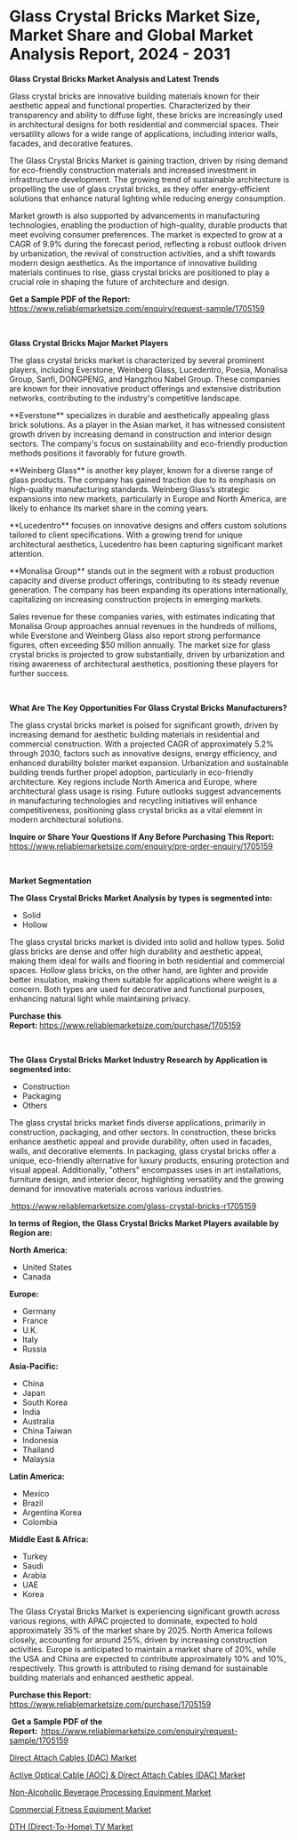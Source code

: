 <p><h1>Glass Crystal Bricks Market Size, Market Share and Global Market Analysis Report, 2024 - 2031</h1></p><p><strong>Glass Crystal Bricks Market Analysis and Latest Trends</strong></p>
<p><p>Glass crystal bricks are innovative building materials known for their aesthetic appeal and functional properties. Characterized by their transparency and ability to diffuse light, these bricks are increasingly used in architectural designs for both residential and commercial spaces. Their versatility allows for a wide range of applications, including interior walls, facades, and decorative features.</p><p>The Glass Crystal Bricks Market is gaining traction, driven by rising demand for eco-friendly construction materials and increased investment in infrastructure development. The growing trend of sustainable architecture is propelling the use of glass crystal bricks, as they offer energy-efficient solutions that enhance natural lighting while reducing energy consumption.</p><p>Market growth is also supported by advancements in manufacturing technologies, enabling the production of high-quality, durable products that meet evolving consumer preferences. The market is expected to grow at a CAGR of 9.9% during the forecast period, reflecting a robust outlook driven by urbanization, the revival of construction activities, and a shift towards modern design aesthetics. As the importance of innovative building materials continues to rise, glass crystal bricks are positioned to play a crucial role in shaping the future of architecture and design.</p></p>
<p><strong>Get a Sample PDF of the Report:&nbsp;</strong> <a href="https://www.reliablemarketsize.com/enquiry/request-sample/1705159?utm_campaign=1779&utm_medium=2&utm_source=Github&utm_content=ia&utm_term=21102024&utm_id=glass-crystal-bricks">https://www.reliablemarketsize.com/enquiry/request-sample/1705159</a></p>
<p>&nbsp;</p>
<p><strong>Glass Crystal Bricks Major Market Players</strong></p>
<p><p>The glass crystal bricks market is characterized by several prominent players, including Everstone, Weinberg Glass, Lucedentro, Poesia, Monalisa Group, Sanfi, DONGPENG, and Hangzhou Nabel Group. These companies are known for their innovative product offerings and extensive distribution networks, contributing to the industry's competitive landscape.</p><p>**Everstone** specializes in durable and aesthetically appealing glass brick solutions. As a player in the Asian market, it has witnessed consistent growth driven by increasing demand in construction and interior design sectors. The company's focus on sustainability and eco-friendly production methods positions it favorably for future growth.</p><p>**Weinberg Glass** is another key player, known for a diverse range of glass products. The company has gained traction due to its emphasis on high-quality manufacturing standards. Weinberg Glass’s strategic expansions into new markets, particularly in Europe and North America, are likely to enhance its market share in the coming years.</p><p>**Lucedentro** focuses on innovative designs and offers custom solutions tailored to client specifications. With a growing trend for unique architectural aesthetics, Lucedentro has been capturing significant market attention. </p><p>**Monalisa Group** stands out in the segment with a robust production capacity and diverse product offerings, contributing to its steady revenue generation. The company has been expanding its operations internationally, capitalizing on increasing construction projects in emerging markets.</p><p>Sales revenue for these companies varies, with estimates indicating that Monalisa Group approaches annual revenues in the hundreds of millions, while Everstone and Weinberg Glass also report strong performance figures, often exceeding $50 million annually. The market size for glass crystal bricks is projected to grow substantially, driven by urbanization and rising awareness of architectural aesthetics, positioning these players for further success.</p></p>
<p>&nbsp;</p>
<p><strong>What Are The Key Opportunities For Glass Crystal Bricks Manufacturers?</strong></p>
<p><p>The glass crystal bricks market is poised for significant growth, driven by increasing demand for aesthetic building materials in residential and commercial construction. With a projected CAGR of approximately 5.2% through 2030, factors such as innovative designs, energy efficiency, and enhanced durability bolster market expansion. Urbanization and sustainable building trends further propel adoption, particularly in eco-friendly architecture. Key regions include North America and Europe, where architectural glass usage is rising. Future outlooks suggest advancements in manufacturing technologies and recycling initiatives will enhance competitiveness, positioning glass crystal bricks as a vital element in modern architectural solutions.</p></p>
<p><strong>Inquire or Share Your Questions If Any Before Purchasing This Report:</strong> <a href="https://www.reliablemarketsize.com/enquiry/pre-order-enquiry/1705159?utm_campaign=1779&utm_medium=2&utm_source=Github&utm_content=ia&utm_term=21102024&utm_id=glass-crystal-bricks">https://www.reliablemarketsize.com/enquiry/pre-order-enquiry/1705159</a></p>
<p>&nbsp;</p>
<p><strong>Market Segmentation</strong></p>
<p><strong>The Glass Crystal Bricks Market Analysis by types is segmented into:</strong></p>
<p><ul><li>Solid</li><li>Hollow</li></ul></p>
<p><p>The glass crystal bricks market is divided into solid and hollow types. Solid glass bricks are dense and offer high durability and aesthetic appeal, making them ideal for walls and flooring in both residential and commercial spaces. Hollow glass bricks, on the other hand, are lighter and provide better insulation, making them suitable for applications where weight is a concern. Both types are used for decorative and functional purposes, enhancing natural light while maintaining privacy.</p></p>
<p><strong>Purchase this Report:&nbsp;</strong><a href="https://www.reliablemarketsize.com/purchase/1705159?utm_campaign=1779&utm_medium=2&utm_source=Github&utm_content=ia&utm_term=21102024&utm_id=glass-crystal-bricks">https://www.reliablemarketsize.com/purchase/1705159</a></p>
<p>&nbsp;</p>
<p><strong>The Glass Crystal Bricks Market Industry Research by Application is segmented into:</strong></p>
<p><ul><li>Construction</li><li>Packaging</li><li>Others</li></ul></p>
<p><p>The glass crystal bricks market finds diverse applications, primarily in construction, packaging, and other sectors. In construction, these bricks enhance aesthetic appeal and provide durability, often used in facades, walls, and decorative elements. In packaging, glass crystal bricks offer a unique, eco-friendly alternative for luxury products, ensuring protection and visual appeal. Additionally, "others" encompasses uses in art installations, furniture design, and interior decor, highlighting versatility and the growing demand for innovative materials across various industries.</p></p>
<p><a href="https://www.reliablemarketsize.com/glass-crystal-bricks-r1705159?utm_campaign=1779&utm_medium=2&utm_source=Github&utm_content=ia&utm_term=21102024&utm_id=glass-crystal-bricks">&nbsp;https://www.reliablemarketsize.com/glass-crystal-bricks-r1705159</a></p>
<p><strong>In terms of Region, the Glass Crystal Bricks Market Players available by Region are:</strong></p>
<p>
    <p> <strong> North America: </strong>
        <ul>
            <li>United States</li>
            <li>Canada</li>
        </ul>
        </p> 
    <p> <strong> Europe: </strong>
        <ul>
            <li>Germany</li>
            <li>France</li>
            <li>U.K.</li>
            <li>Italy</li>
            <li>Russia</li>
        </ul>
        </p> 
    <p> <strong> Asia-Pacific: </strong>
        <ul>
            <li>China</li>
            <li>Japan</li>
            <li>South Korea</li>
            <li>India</li>
            <li>Australia</li>
            <li>China Taiwan</li>
            <li>Indonesia</li>
            <li>Thailand</li>
            <li>Malaysia</li>
        </ul>
        </p> 
    <p> <strong> Latin America: </strong>
        <ul>
            <li>Mexico</li>
            <li>Brazil</li>
            <li>Argentina Korea</li>
            <li>Colombia</li>
        </ul>
        </p> 
    <p> <strong> Middle East & Africa: </strong>
        <ul>
            <li>Turkey</li>
            <li>Saudi</li>
            <li>Arabia</li>
            <li>UAE</li>
            <li>Korea</li>
        </ul>
    </p>
    </p>
<p><p>The Glass Crystal Bricks Market is experiencing significant growth across various regions, with APAC projected to dominate, expected to hold approximately 35% of the market share by 2025. North America follows closely, accounting for around 25%, driven by increasing construction activities. Europe is anticipated to maintain a market share of 20%, while the USA and China are expected to contribute approximately 10% and 10%, respectively. This growth is attributed to rising demand for sustainable building materials and enhanced aesthetic appeal.</p></p>
<p><strong>Purchase this Report: </strong><a href="https://www.reliablemarketsize.com/purchase/1705159?utm_campaign=1779&utm_medium=2&utm_source=Github&utm_content=ia&utm_term=21102024&utm_id=glass-crystal-bricks">https://www.reliablemarketsize.com/purchase/1705159</a></p>
<p>&nbsp;<strong>Get a Sample PDF of the Report:&nbsp;&nbsp;</strong><a href="https://www.reliablemarketsize.com/enquiry/request-sample/1705159?utm_campaign=1779&utm_medium=2&utm_source=Github&utm_content=ia&utm_term=21102024&utm_id=glass-crystal-bricks">https://www.reliablemarketsize.com/enquiry/request-sample/1705159</a></p>
<p><strong></strong></p>
<p><p><a href="https://www.linkedin.com/pulse/insights-direct-attach-cables-dac-market-size-which-expanding-znmef?utm_campaign=1779&utm_medium=2&utm_source=Github&utm_content=ia&utm_term=21102024&utm_id=glass-crystal-bricks">Direct Attach Cables (DAC) Market</a></p><p><a href="https://www.linkedin.com/pulse/active-optical-cable-aoc-direct-attach-cables-dac-industry-lukrf?utm_campaign=1779&utm_medium=2&utm_source=Github&utm_content=ia&utm_term=21102024&utm_id=glass-crystal-bricks">Active Optical Cable (AOC) & Direct Attach Cables (DAC) Market</a></p><p><a href="https://www.linkedin.com/pulse/non-alcoholic-beverage-processing-equipment-spectrum-usage-q2j0f?utm_campaign=1779&utm_medium=2&utm_source=Github&utm_content=ia&utm_term=21102024&utm_id=glass-crystal-bricks">Non-Alcoholic Beverage Processing Equipment Market</a></p><p><a href="https://issuu.com/reportprime-2/docs/commercial-fitness-equipment-market_8e68aa41396883?utm_campaign=1779&utm_medium=2&utm_source=Github&utm_content=ia&utm_term=21102024&utm_id=glass-crystal-bricks">Commercial Fitness Equipment Market</a></p><p><a href="https://www.linkedin.com/pulse/dth-direct-to-home-tv-market-size-share-growth-analysis-type-mtyyf?utm_campaign=1779&utm_medium=2&utm_source=Github&utm_content=ia&utm_term=21102024&utm_id=glass-crystal-bricks">DTH (Direct-To-Home) TV Market</a></p></p>